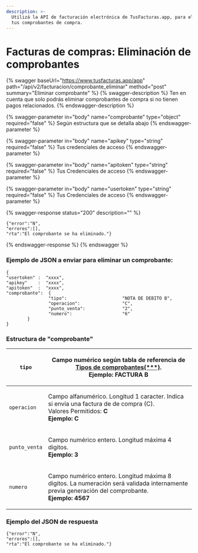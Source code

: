 ```yaml
---
description: >-
  Utilizá la API de facturación electrónica de TusFacturas.app, para eliminar
  tus comprobantes de compra.
---
```


# Facturas de compras: Eliminación de comprobantes

{% swagger baseUrl="https://www.tusfacturas.app/app" path="/api/v2/facturacion/comprobante_eliminar" method="post" summary="Eliminar comprobante" %}
{% swagger-description %}
Ten en cuenta que solo podrás eliminar comprobantes de compra si no tienen pagos relacionados.
{% endswagger-description %}

{% swagger-parameter in="body" name="comprobante" type="object" required="false" %}
Según estructura que se detalla abajo
{% endswagger-parameter %}

{% swagger-parameter in="body" name="apikey" type="string" required="false" %}
Tus credenciales de acceso
{% endswagger-parameter %}

{% swagger-parameter in="body" name="apitoken" type="string" required="false" %}
Tus Credenciales de acceso
{% endswagger-parameter %}

{% swagger-parameter in="body" name="usertoken" type="string" required="false" %}
Tus Credenciales de acceso
{% endswagger-parameter %}

{% swagger-response status="200" description="" %}
```
{"error":"N",
"errores":[],
"rta":"El comprobante se ha eliminado."}
```
{% endswagger-response %}
{% endswagger %}

### Ejemplo de JSON a enviar para eliminar un comprobante:

```
{
"usertoken" :  "xxxx",
"apikey"    :  "xxxx",
"apitoken"  :  "xxxx",
"comprobante":  {
                "tipo":                     "NOTA DE DEBITO B",
                "operacion":                "C",
                "punto_venta":              "2",
                "numero":                   "6"
        }
}
```

### Estructura de "comprobante"

| `tipo`        | <p>Campo numérico según tabla de referencia de <a href="https://www.tusfacturas.com.ar/api-factura-electronica-afip.html#tabla-comprobantes">Tipos de comprobantes(***)</a>.<br><strong>Ejemplo: FACTURA B</strong></p> |
| ------------- | ----------------------------------------------------------------------------------------------------------------------------------------------------------------------------------------------------------------------- |
| `operacion`   | <p>Campo alfanumérico. Longitud 1 caracter. Indica si envia una factura de de compra (C).<br>Valores Permitidos: <strong>C</strong><br><strong>Ejemplo: C</strong></p>                                                  |
| `punto_venta` | <p>Campo numérico entero. Longitud máxima 4 digitos.<br><strong>Ejemplo: 3</strong></p>                                                                                                                                 |
| `numero`      | <p>Campo numérico entero. Longitud máxima 8 digitos. La numeración será validada internamente previa generación del comprobante.<br><strong>Ejemplo: 4567</strong></p>                                                  |

### Ejemplo del JSON de respuesta

```
{"error":"N",
"errores":[],
"rta":"El comprobante se ha eliminado."}
```
